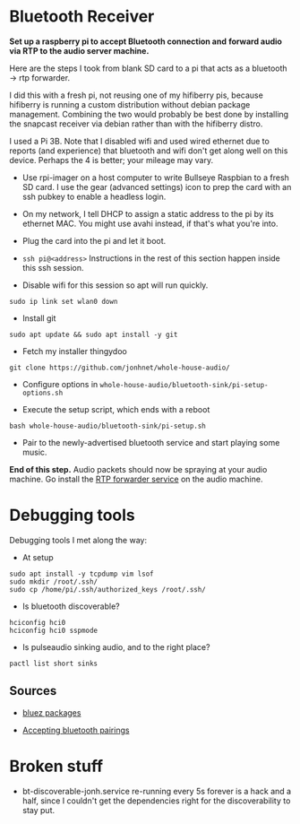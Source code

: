 # Bluetooth Receiver 

**Set up a raspberry pi to accept Bluetooth connection and**
**forward audio via RTP to the audio server machine.**

Here are the steps I took from blank SD card to a pi that acts as a bluetooth
-> rtp forwarder.

I did this with a fresh pi, not reusing one of my hifiberry pis, because
hifiberry is running a custom distribution without debian package management.
Combining the two would probably be best done by installing the
snapcast receiver via debian rather than with the hifiberry distro.

I used a Pi 3B. Note that I disabled wifi and used wired ethernet due to
reports (and experience) that bluetooth and wifi don't get along well on
this device. Perhaps the 4 is better; your mileage may vary.

* Use rpi-imager on a host computer to write Bullseye Raspbian to a fresh SD card.
  I use the gear (advanced settings) icon to prep the card with an ssh pubkey
  to enable a headless login.

* On my network, I tell DHCP to assign a static address to the pi by its ethernet MAC.
  You might use avahi instead, if that's what you're into.

* Plug the card into the pi and let it boot.

* ```ssh pi@<address>``` Instructions in the rest of this section happen inside
  this ssh session.

* Disable wifi for this session so apt will run quickly.
```
sudo ip link set wlan0 down
```

* Install git
```
sudo apt update && sudo apt install -y git
```

* Fetch my installer thingydoo
```
git clone https://github.com/jonhnet/whole-house-audio/
```

* Configure options in `whole-house-audio/bluetooth-sink/pi-setup-options.sh`

* Execute the setup script, which ends with a reboot
```
bash whole-house-audio/bluetooth-sink/pi-setup.sh
```

* Pair to the newly-advertised bluetooth service and start playing some music.

**End of this step.**
Audio packets should now be spraying at your audio machine.
Go install the [RTP forwarder service](./rtp-forwarder.md) on the audio machine.

# Debugging tools

Debugging tools I met along the way:

* At setup
```
sudo apt install -y tcpdump vim lsof
sudo mkdir /root/.ssh/
sudo cp /home/pi/.ssh/authorized_keys /root/.ssh/
```

* Is bluetooth discoverable?
```
hciconfig hci0
hciconfig hci0 sspmode
```

* Is pulseaudio sinking audio, and to the right place?
```
pactl list short sinks
```

## Sources
* [bluez packages](https://www.instructables.com/Turn-your-Raspberry-Pi-into-a-Portable-Bluetooth-A/)

* [Accepting bluetooth pairings](https://raspberrypi.stackexchange.com/questions/50496/automatically-accept-bluetooth-pairings)

# Broken stuff

* bt-discoverable-jonh.service re-running every 5s forever is a hack and
  a half, since I couldn't get the dependencies right for the discoverability
  to stay put.

